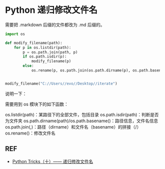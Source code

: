 
# Python 递归修改文件名

需要把 .markdown 后缀的文件都改为 .md 后缀的。



```python
import os

def modify_filename(path):
    for p in os.listdir(path):
        p = os.path.join(path, p)
        if os.path.isdir(p):
            modify_filename(p)
        else:
            os.rename(p, os.path.join(os.path.dirname(p), os.path.basename(p).replace('markdown', 'md')))


modify_filename("C://Users//evo//Desktop//iterate")
```


说明一下：

需要用到 os 模块下的如下函数：

os.listdir(path)：某路径下的全部文件，包括目录
os.path.isdir(path)：判断是否为文件夹
os.path.dirname(path)/os.path.basename()：路径信息，文件名信息
os.path.join(,)：路径（dirname）和文件名（basename）的拼接（/）
os.rename()：修改文件名



## REF

- [Python Tricks（十）—— 递归修改文件名](https://blog.csdn.net/lanchunhui/article/details/51474540)

